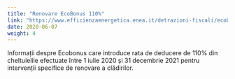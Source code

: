 ```yaml
---
title: "Renovare EcoBonus 110%"
link: "https://www.efficienzaenergetica.enea.it/detrazioni-fiscali/ecobonus.html"
date: 2020-06-07
weight: 4
---
```


Informații despre Ecobonus care introduce rata de deducere de 110% din cheltuielile efectuate între 1 iulie 2020 și 31 decembrie 2021 pentru intervenții specifice de renovare a clădirilor.
